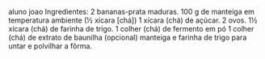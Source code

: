 aluno joao
Ingredientes:
2 bananas-prata maduras.
100 g de manteiga em temperatura ambiente (½ xícara [chá])
1 xícara (chá) de açúcar.
2 ovos.
1½ xícara (chá) de farinha de trigo.
1 colher (chá) de fermento em pó
1 colher (chá) de extrato de baunilha (opcional)
manteiga e farinha de trigo para untar e polvilhar a fôrma.